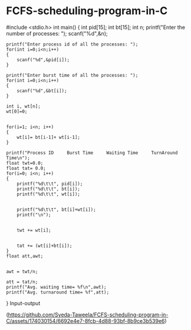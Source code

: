 # FCFS-scheduling-program-in-C
#include <stdio.h>
int main()
{
    int pid[15];
    int bt[15];
    int n;
    printf("Enter the number of processes: ");
    scanf("%d",&n);
 
    printf("Enter process id of all the processes: ");
    for(int i=0;i<n;i++)
    {
        scanf("%d",&pid[i]);
    }
 
    printf("Enter burst time of all the processes: ");
    for(int i=0;i<n;i++)
    {
        scanf("%d",&bt[i]);
    }
 
    int i, wt[n];
    wt[0]=0;
 
    
    for(i=1; i<n; i++)
    {
        wt[i]= bt[i-1]+ wt[i-1];
    }
 
    printf("Process ID     Burst Time     Waiting Time     TurnAround Time\n");
    float twt=0.0;
    float tat= 0.0;
    for(i=0; i<n; i++)
    {
        printf("%d\t\t", pid[i]);
        printf("%d\t\t", bt[i]);
        printf("%d\t\t", wt[i]);
 
        
        printf("%d\t\t", bt[i]+wt[i]);
        printf("\n");
 
        
        twt += wt[i];
 
        
        tat += (wt[i]+bt[i]);
    }
    float att,awt;
 
    
    awt = twt/n;
 
    att = tat/n;
    printf("Avg. waiting time= %f\n",awt);
    printf("Avg. turnaround time= %f",att);
}
Input-output

(https://github.com/Syeda-Taweela/FCFS-scheduling-program-in-C/assets/174030154/6692e4e7-8fcb-4d88-93bf-8b9ce3b539e6)
